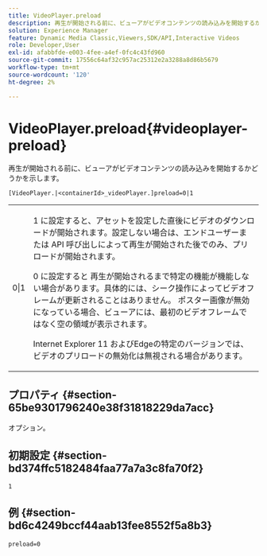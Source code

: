 ```yaml
---
title: VideoPlayer.preload
description: 再生が開始される前に、ビューアがビデオコンテンツの読み込みを開始するかどうかを示します。
solution: Experience Manager
feature: Dynamic Media Classic,Viewers,SDK/API,Interactive Videos
role: Developer,User
exl-id: afabbfde-e003-4fee-a4ef-0fc4c43fd960
source-git-commit: 17556c64af32c957ac25312e2a3288a8d86b5679
workflow-type: tm+mt
source-wordcount: '120'
ht-degree: 2%

---
```


# VideoPlayer.preload{#videoplayer-preload}

再生が開始される前に、ビューアがビデオコンテンツの読み込みを開始するかどうかを示します。

`[VideoPlayer.|<containerId>_videoPlayer.]preload=0|1`

<table id="table_AE7AAFA9B4374E31B51D06511EB96401"> 
 <tbody> 
  <tr> 
   <td colname="col1"> <p> <span class="codeph"> 0|1 </span> </p> </td> 
   <td colname="col2"> <p> <span class="codeph"></span> 1 に設定すると、アセットを設定した直後にビデオのダウンロードが開始されます。設定しない場合は、エンドユーザーまたは API 呼び出しによって再生が開始された後でのみ、プリロードが開始されます。 </p> <p><span class="codeph"> 0 に設定すると </span> 再生が開始されるまで特定の機能が機能しない場合があります。具体的には、シーク操作によってビデオフレームが更新されることはありません。 ポスター画像が無効になっている場合、ビューアには、最初のビデオフレームではなく空の領域が表示されます。 </p> <p>Internet Explorer 11 およびEdgeの特定のバージョンでは、ビデオのプリロードの無効化は無視される場合があります。 </p> </td> 
  </tr> 
 </tbody> 
</table>

## プロパティ {#section-65be9301796240e38f31818229da7acc}

オプション。

## 初期設定 {#section-bd374ffc5182484faa77a7a3c8fa70f2}

`1`

## 例 {#section-bd6c4249bccf44aab13fee8552f5a8b3}

`preload=0`
